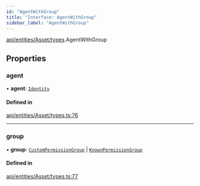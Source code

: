 ```yaml
---
id: "AgentWithGroup"
title: "Interface: AgentWithGroup"
sidebar_label: "AgentWithGroup"
---
```


[api/entities/Asset/types](../../../../../../modules/API/Entities/Asset/Types/Types.md).AgentWithGroup

## Properties

### agent

• **agent**: [`Identity`](../../../../../../classes/API/Entities/Identity/Identity.md)

#### Defined in

[api/entities/Asset/types.ts:76](https://github.com/PolymeshAssociation/polymesh-sdk/blob/d4e2c127f/src/api/entities/Asset/types.ts#L76)

___

### group

• **group**: [`CustomPermissionGroup`](../../../../../../classes/API/Entities/CustomPermissionGroup/CustomPermissionGroup.md) \| [`KnownPermissionGroup`](../../../../../../classes/API/Entities/KnownPermissionGroup/KnownPermissionGroup.md)

#### Defined in

[api/entities/Asset/types.ts:77](https://github.com/PolymeshAssociation/polymesh-sdk/blob/d4e2c127f/src/api/entities/Asset/types.ts#L77)
